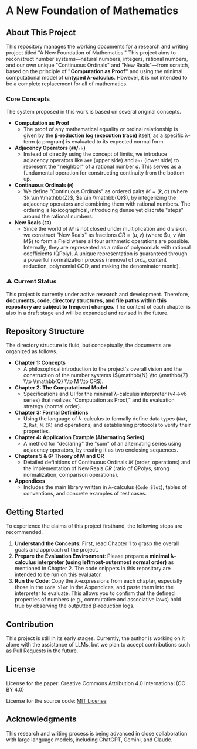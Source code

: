 # A New Foundation of Mathematics

[](https://www.google.com/search?q=%5Bhttps://opensource.org/licenses/MIT%5D\(https://opensource.org/licenses/MIT\))

## About This Project

This repository manages the working documents for a research and writing project titled "A New Foundation of Mathematics." This project aims to reconstruct number systems—natural numbers, integers, rational numbers, and our own unique "Continuous Ordinals" and "New Reals"—from scratch, based on the principle of **"Computation as Proof"** and using the minimal computational model of **untyped λ-calculus**. However, it is not intended to be a complete replacement for all of mathematics.

### Core Concepts

The system proposed in this work is based on several original concepts.

  * **Computation as Proof**
      * The proof of any mathematical equality or ordinal relationship is given by the **β-reduction log (execution trace)** itself, as a specific λ-term (a program) is evaluated to its expected normal form.
  * **Adjacency Operators (`##`/`♭♭`)**
      * Instead of directly using the concept of limits, we introduce adjacency operators like `a##` (upper side) and `a♭♭` (lower side) to represent the "neighbor" of a rational number $a$. This serves as a fundamental operation for constructing continuity from the bottom up.
  * **Continuous Ordinals (`M`)**
      * We define "Continuous Ordinals" as ordered pairs $M = (k, a)$ (where $k \\in \\mathbb{Z}$, $a \\in \\mathbb{Q}$), by integerizing the adjacency operators and combining them with rational numbers. The ordering is lexicographical, introducing dense yet discrete "steps" around the rational numbers.
  * **New Reals (`CR`)**
      * Since the world of $M$ is not closed under multiplication and division, we construct "New Reals" as fractions $CR = (u, v)$ (where $u, v \\in M$) to form a Field where all four arithmetic operations are possible. Internally, they are represented as a ratio of polynomials with rational coefficients (QPoly). A unique representation is guaranteed through a powerful normalization process (removal of ord₀, content reduction, polynomial GCD, and making the denominator monic).

### ⚠️ Current Status

This project is currently under active research and development. Therefore, **documents, code, directory structures, and file paths within this repository are subject to frequent changes.** The content of each chapter is also in a draft stage and will be expanded and revised in the future.

## Repository Structure

The directory structure is fluid, but conceptually, the documents are organized as follows.

  * **Chapter 1: Concepts**
      * A philosophical introduction to the project's overall vision and the construction of the number systems ($\\mathbb{N} \\to \\mathbb{Z} \\to \\mathbb{Q} \\to M \\to CR$).
  * **Chapter 2: The Computational Model**
      * Specifications and UI for the minimal λ-calculus interpreter (v4→v6 series) that realizes "Computation as Proof," and its evaluation strategy (normal order).
  * **Chapter 3: Formal Definitions**
      * Using the language of λ-calculus to formally define data types (`Nat`, `Z`, `Rat`, `M`, `CR`) and operations, and establishing protocols to verify their properties.
  * **Chapter 4: Application Example (Alternating Series)**
      * A method for "declaring" the "sum" of an alternating series using adjacency operators, by treating it as two enclosing sequences.
  * **Chapters 5 & 6: Theory of M and CR**
      * Detailed definitions of Continuous Ordinals $M$ (order, operations) and the implementation of New Reals $CR$ (ratio of QPolys, strong normalization, comparison operations).
  * **Appendices**
      * Includes the main library written in λ-calculus (`Code Slot`), tables of conventions, and concrete examples of test cases.

## Getting Started

To experience the claims of this project firsthand, the following steps are recommended.

1.  **Understand the Concepts**: First, read Chapter 1 to grasp the overall goals and approach of the project.
2.  **Prepare the Evaluation Environment**: Please prepare a **minimal λ-calculus interpreter (using leftmost-outermost normal order)** as mentioned in Chapter 2. The code snippets in this repository are intended to be run on this evaluator.
3.  **Run the Code**: Copy the λ-expressions from each chapter, especially those in the `Code Slot` in the Appendices, and paste them into the interpreter to evaluate. This allows you to confirm that the defined properties of numbers (e.g., commutative and associative laws) hold true by observing the outputted β-reduction logs.

## Contribution

This project is still in its early stages. Currently, the author is working on it alone with the assistance of LLMs, but we plan to accept contributions such as Pull Requests in the future.

## License

License for the paper:
Creative Commons Attribution 4.0 International (CC BY 4.0)

License for the source code:
[MIT License](https://www.google.com/search?q=LICENSE)

## Acknowledgments

This research and writing process is being advanced in close collaboration with large language models, including ChatGPT, Gemini, and Claude.